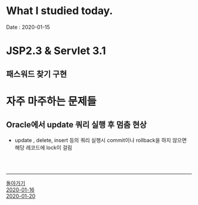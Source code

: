 # What I studied today.
Date : 2020-01-15

# JSP2.3 & Servlet 3.1
## 패스워드 찾기 구현
# 자주 마주하는 문제들
## Oracle에서 update 쿼리 실행 후 멈춤 현상
- update , delete, insert 등의 쿼리 실행시 commit이나 rollback을 하지 않으면 해당 레코드에 lock이 걸림

<br><br><hr>
[돌아가기](../README.md)  
[2020-01-16](whatIStudied_200116.md)  
[2020-01-20](whatIStudied_200120.md)  


